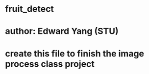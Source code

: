 # fruit_detect
# author: Edward Yang (STU)
# create this file to finish the image process class project
